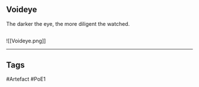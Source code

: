 ## Voideye
The darker the eye, the more diligent the watched.
##
![[Voideye.png]]

---
## Tags
#Artefact
#PoE1